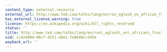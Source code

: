 ```yaml
---
content_type: external-resource
external_url: http://www.ted.com/talks/lang/en/ron_eglash_on_african_fractals.html
has_external_license_warning: true
license: https://en.wikipedia.org/wiki/All_rights_reserved
status: ''
title: http://www.ted.com/talks/lang/en/ron\_eglash\_on\_african\_fractals.html
uid: cc424d04-06cf-4151-a0e1-7e8640cc245e
wayback_url: ''
---
```

